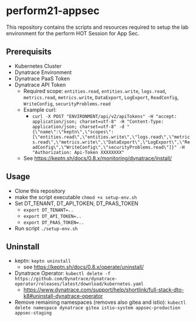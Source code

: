 # perform21-appsec

This repository contains the scripts and resources required to setup the lab environment for the perform HOT Session for App Sec.

## Prerequisits
- Kubernetes Cluster
- Dynatrace Environment
- Dynatrace PaaS Token
- Dynatrace API Token
  - Required scope: `entities.read`, `entities.write`, `logs.read`, `metrics.read`, `metrics.write`, `DataExport`, `LogExport`, `ReadConfig`, `WriteConfig`, `securityProblems.read`
  - Example curl: 
    - `curl -X POST "ENVIRONMENT/api/v2/apiTokens" -H "accept: application/json; charset=utf-8" -H "Content-Type: application/json; charset=utf-8" -d "{\"name\":\"keptn\",\"scopes\":[\"entities.read\",\"entities.write\",\"logs.read\",\"metrics.read\",\"metrics.write\",\"DataExport\",\"LogExport\",\"ReadConfig\",\"WriteConfig\",\"securityProblems.read\"]}" -H "Authorization: Api-Token XXXXXXXX"`
  - See https://keptn.sh/docs/0.8.x/monitoring/dynatrace/install/

## Usage
- Clone this repository
- make the script executable `chmod +x setup-env.sh`
- Set DT_TENANT, DT_API_TOKEN, DT_PAAS_TOKEN
  - `export DT_TENANT=..`
  - `export DT_API_TOKEN=..`
  - `export DT_PAAS_TOKEN=..`
- Run script `./setup-env.sh`

## Uninstall
- keptn: `keptn uninstall`
  - see https://keptn.sh/docs/0.8.x/operate/uninstall/
- Dynatrace Operator: `kubectl delete -f https://github.com/Dynatrace/dynatrace-operator/releases/latest/download/kubernetes.yaml`
  - https://www.dynatrace.com/support/help/shortlink/full-stack-dto-k8#uninstall-dynatrace-operator
- Remove remaining namespaces (removes also gitea and istio): `kubectl delete namespace dynatrace gitea istio-system appsec-production appsec-staging`
